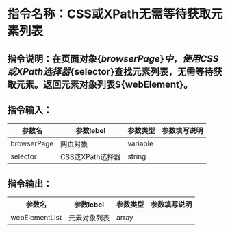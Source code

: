 # 指令名称：CSS或XPath无需等待获取元素列表
## 指令说明：在页面对象$\{browserPage\}中，使用CSS或XPath选择器$\{selector\}查找元素列表，无需等待获取元素。返回元素对象列表$\{webElement\}。
## 指令输入：

 | 参数名 | 参数lebel | 参数类型 | 参数填写说明 | 
 | ------------- | ------------- | ------------- | ------------- |
 | browserPage | 网页对象 | variable |  |
 | selector | CSS或XPath选择器 | string |  |


## 指令输出：

 | 参数名 | 参数lebel | 参数类型 | 参数填写说明 | 
 | ------------- | ------------- | ------------- | ------------- |
 | webElementList | 元素对象列表 | array |  |

	